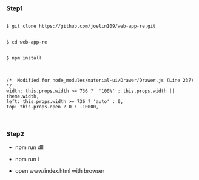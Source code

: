 ### Step1

```$xslt

$ git clone https://github.com/joelin109/web-app-re.git


$ cd web-app-re


$ npm install

```

<br>

```
/*  Modified for node_modules/material-ui/Drawer/Drawer.js (Line 237)  */
width: this.props.width >= 736 ?  '100%' : this.props.width || theme.width,
left: this.props.width >= 736 ? 'auto' : 0,
top: this.props.open ? 0 : -10000,
```

<br>


### Step2
- npm run dll

- npm run i

- open www/index.html with browser
<br>


